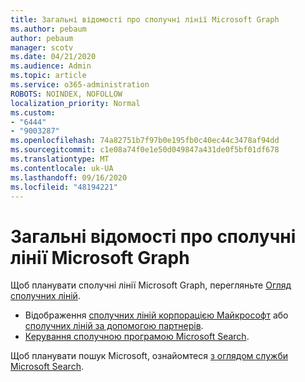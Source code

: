 ```yaml
---
title: Загальні відомості про сполучні лінії Microsoft Graph
ms.author: pebaum
author: pebaum
manager: scotv
ms.date: 04/21/2020
ms.audience: Admin
ms.topic: article
ms.service: o365-administration
ROBOTS: NOINDEX, NOFOLLOW
localization_priority: Normal
ms.custom:
- "6444"
- "9003287"
ms.openlocfilehash: 74a82751b7f97b0e195fb0c40ec44c3478af94dd
ms.sourcegitcommit: c1e08a74f0e1e50d049847a431de0f5bf01df678
ms.translationtype: MT
ms.contentlocale: uk-UA
ms.lasthandoff: 09/16/2020
ms.locfileid: "48194221"
---
```

# <a name="overview-of-microsoft-graph-connectors"></a>Загальні відомості про сполучні лінії Microsoft Graph

Щоб планувати сполучні лінії Microsoft Graph, перегляньте  [Огляд сполучних ліній](https://docs.microsoft.com/microsoftsearch/connectors-overview).

- Відображення [сполучних ліній корпорацією Майкрософт](https://docs.microsoft.com/microsoftsearch/connectors-gallery#Microsoft) або  [сполучних ліній за допомогою партнерів](https://docs.microsoft.com/microsoftsearch/connectors-gallery#Partners).
- [Керування сполучною програмою Microsoft Search](https://docs.microsoft.com/microsoftsearch/manage-connector).

Щоб планувати пошук Microsoft, ознайомтеся  [з оглядом служби Microsoft Search](https://docs.microsoft.com/microsoftsearch/overview-microsoft-search).
